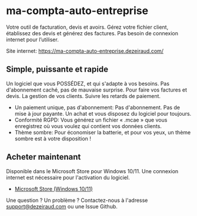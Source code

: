 # ma-compta-auto-entreprise
Votre outil de facturation, devis et avoirs. Gérez votre fichier client, établissez des devis et générez des factures. Pas besoin de connexion internet pour l’utiliser.

Site internet: https://ma-compta-auto-entreprise.dezeiraud.com/

## Simple, puissante et rapide
Un logiciel que vous POSSÉDEZ, et qui s'adapte à vos besoins. Pas d'abonnement caché, pas de mauvaise surprise. Pour faire vos factures et devis. La gestion de vos clients. Suivre les retards de paiement.

* Un paiement unique, pas d'abonnement: Pas d'abonnement. Pas de mise à jour payante. Un achat et vous disposez du logiciel pour toujours.
* Conformité RGPD: Vous générez un fichier « .mcae » que vous enregistrez où vous voulez qui contient vos données clients.
* Thème sombre: Pour économiser la batterie, et pour vos yeux, un thème sombre est à votre disposition !

## Acheter maintenant
Disponible dans le Microsoft Store pour Windows 10/11. Une connexion internet est nécessaire pour l'activation du logiciel.

* [Microsoft Store (Windows 10/11)](https://www.microsoft.com/store/productId/9PNF37CWRHH6)

Une question ? Un problème ? Contactez-nous à l'adresse support@dezeiraud.com ou une Issue Github.
